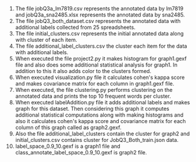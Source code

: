 1. The file jobQ3a_lm7819.csv represents the annotated data by lm7819 and jobQ3a_sna2485.xlsx represents the annotated data by sna2485.
2. The file jobQ3_both_dataset.csv represents the annotated data with additional labels collected from 25 spreadsheets.
3. The file initial_clusters.csv represents the initial annotated data along with cluster of each item. 
4. The file additional_label_clusters.csv the cluster each item for the data with additional labels.
5. When executed the file project2.py it makes histogram for graph1.gexf file and also does some additional statistical analysis for graph1. In addition to this it also adds color to the clusters formed.
6. When executed visualization.py file it calculates cohen's kappa score and makes covariance matrix for each column in graph1.gexf file.
7. When executed, the file clustering.py performs clustering on the annotated data and prints the top 10 frequent words per cluster.
8. When executed labelAddition.py file it adds additional labels and makes graph for this dataset. Then considering this graph it computes additional statistical computations along with making histograms and also it calculates cohen's kappa score and covariance matrix for each column of this graph called as graph2.gexf.
9. Also the file additional_label_clusters contain the cluster for graph2 and initial_clusters.csv contains cluster for JobQ3_Both_train.json data.
10. label_space_0.9_10.gexf is a graph1 file and class_annotate_label_space_0.9_10.gexf is graph2 file.
